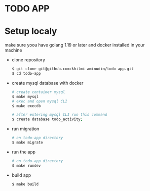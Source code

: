 # TODO APP

# Setup localy
make sure yoou have golang 1.19 or later and docker installed in your machine

- clone repository
  ``` bash
  $ git clone git@github.com:khilmi-aminudin/todo-app.git
  $ cd todo-app
  ```
- create mysql database with docker
  ``` bash
  # create container mysql
  $ make mysql
  # exec and open mysql CLI
  $ make execdb

  # after entering mysql CLI run this command
  $ create database todo_activity;
  ```
- run migration
  ``` bash
  # on todo-app directory
  $ make migrate
  ```

- run the app
  ``` bash
  # on todo-app directory
  $ make rundev
  ```
- build app
  ``` bash
  $ make build 
  ``` 